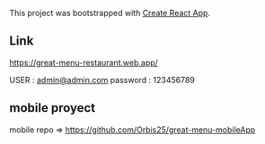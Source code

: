 This project was bootstrapped with [Create React App](https://github.com/facebook/create-react-app).

## Link

https://great-menu-restaurant.web.app/

USER : admin@admin.com
password : 123456789


## mobile proyect

mobile repo => https://github.com/Orbis25/great-menu-mobileApp
